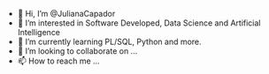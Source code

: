 - 👋 Hi, I’m @JulianaCapador
- 👀 I’m interested in Software Developed, Data Science and Artificial Intelligence
- 🌱 I’m currently learning PL/SQL, Python and more.
- 💞️ I’m looking to collaborate on ...
- 📫 How to reach me ...

<!---
JulianaCapador/JulianaCapador is a ✨ special ✨ repository because its `README.md` (this file) appears on your GitHub profile.
You can click the Preview link to take a look at your changes.
--->
